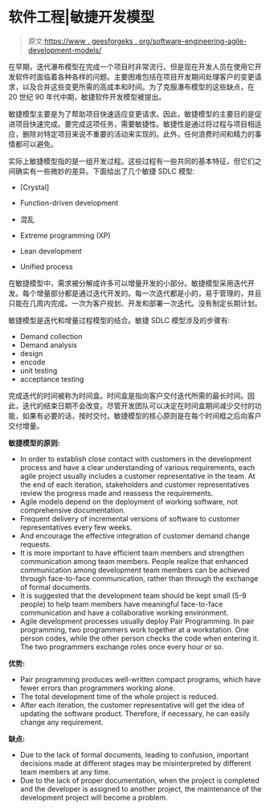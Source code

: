 # 软件工程|敏捷开发模型

> 原文:[https://www . geesforgeks . org/software-engineering-agile-development-models/](https://www.geeksforgeeks.org/software-engineering-agile-development-models/)

在早期，迭代瀑布模型在完成一个项目时非常流行。但是现在开发人员在使用它开发软件时面临着各种各样的问题。主要困难包括在项目开发期间处理客户的变更请求，以及合并这些变更所需的高成本和时间。为了克服瀑布模型的这些缺点，在 20 世纪 90 年代中期，敏捷软件开发模型被提出。

敏捷模型主要是为了帮助项目快速适应变更请求。因此，敏捷模型的主要目的是促进项目快速完成。要完成这项任务，需要敏捷性。敏捷性是通过将过程与项目相适应，删除对特定项目来说不重要的活动来实现的。此外，任何浪费时间和精力的事情都可以避免。

实际上敏捷模型指的是一组开发过程。这些过程有一些共同的基本特征，但它们之间确实有一些微妙的差异。下面给出了几个敏捷 SDLC 模型:

*   [Crystal]

*   Function-driven development
*   混乱
*   Extreme programming (XP)
*   Lean development
*   Unified process

在敏捷模型中，需求被分解成许多可以增量开发的小部分。敏捷模型采用迭代开发。每个增量部分都是通过迭代开发的。每一次迭代都是小的，易于管理的，并且只能在几周内完成。一次为客户规划、开发和部署一次迭代。没有制定长期计划。

敏捷模型是迭代和增量过程模型的结合。敏捷 SDLC 模型涉及的步骤有:

*   Demand collection
*   Demand analysis
*   design
*   encode
*   unit testing
*   acceptance testing

完成迭代的时间被称为时间盒。时间盒是指向客户交付迭代所需的最长时间。因此，迭代的结束日期不会改变。尽管开发团队可以决定在时间盒期间减少交付的功能，如果有必要的话，按时交付。敏捷模型的核心原则是在每个时间框之后向客户交付增量。

**敏捷模型的原则:**

*   In order to establish close contact with customers in the development process and have a clear understanding of various requirements, each agile project usually includes a customer representative in the team. At the end of each iteration, stakeholders and customer representatives review the progress made and reassess the requirements.
*   Agile models depend on the deployment of working software, not comprehensive documentation.
*   Frequent delivery of incremental versions of software to customer representatives every few weeks.
*   And encourage the effective integration of customer demand change requests.
*   It is more important to have efficient team members and strengthen communication among team members. People realize that enhanced communication among development team members can be achieved through face-to-face communication, rather than through the exchange of formal documents.
*   It is suggested that the development team should be kept small (5-9 people) to help team members have meaningful face-to-face communication and have a collaborative working environment.
*   Agile development processes usually deploy Pair Programming. In pair programming, two programmers work together at a workstation. One person codes, while the other person checks the code when entering it. The two programmers exchange roles once every hour or so.

**优势:**

*   Pair programming produces well-written compact programs, which have fewer errors than programmers working alone.
*   The total development time of the whole project is reduced.
*   After each iteration, the customer representative will get the idea of updating the software product. Therefore, if necessary, he can easily change any requirement.

**缺点:**

*   Due to the lack of formal documents, leading to confusion, important decisions made at different stages may be misinterpreted by different team members at any time.
*   Due to the lack of proper documentation, when the project is completed and the developer is assigned to another project, the maintenance of the development project will become a problem.
